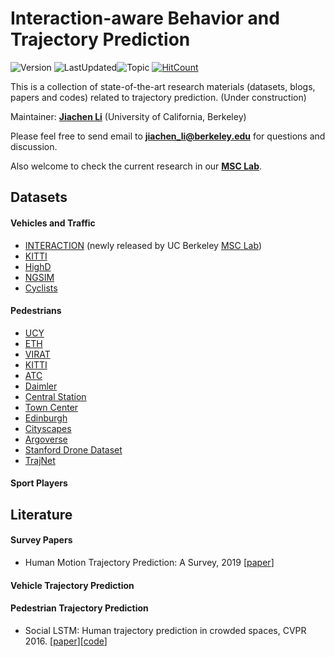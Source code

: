 # Interaction-aware Behavior and Trajectory Prediction
![Version](https://img.shields.io/badge/Version-0.1-ff69b4.svg) ![LastUpdated](https://img.shields.io/badge/LastUpdated-2019.07-lightgrey.svg)![Topic](https://img.shields.io/badge/Topic-behavior(trajectory)--prediction-yellow.svg?logo=github) [![HitCount](http://hits.dwyl.io/jiachenli94/Interaction-aware-Trajectory-Prediction.svg)](http://hits.dwyl.io/jiachenli94/Interaction-aware-Trajectory-Prediction)

This is a collection of state-of-the-art research materials (datasets, blogs, papers and codes) related to trajectory prediction. (Under construction)

Maintainer: [**Jiachen Li**](https://jiachenli94.github.io) (University of California, Berkeley)

Please feel free to send email to **jiachen_li@berkeley.edu** for questions and discussion.

Also welcome to check the current research in our [**MSC Lab**](https://msc.berkeley.edu/research/autonomous-vehicle.html).

## Datasets
#### Vehicles and Traffic

- [INTERACTION](http://www.interaction-dataset.com/) (newly released by UC Berkeley [MSC Lab](https://msc.berkeley.edu/research/autonomous-vehicle.html))
- [KITTI](http://www.cvlibs.net/datasets/kitti/)
- [HighD](https://www.highd-dataset.com/)
- [NGSIM](https://ops.fhwa.dot.gov/trafficanalysistools/ngsim.htm)
- [Cyclists](http://www.gavrila.net/Datasets/Daimler_Pedestrian_Benchmark_D/Tsinghua-Daimler_Cyclist_Detec/tsinghua-daimler_cyclist_detec.html)

#### Pedestrians 

* [UCY](https://graphics.cs.ucy.ac.cy/research/downloads/crowd-data)
* [ETH](http://www.vision.ee.ethz.ch/en/datasets/)
* [VIRAT](http://www.viratdata.org/)
* [KITTI](http://www.cvlibs.net/datasets/kitti/)
* [ATC](https://irc.atr.jp/crest2010_HRI/ATC_dataset/)
* [Daimler](http://www.gavrila.net/Datasets/Daimler_Pedestrian_Benchmark_D/daimler_pedestrian_benchmark_d.html)
* [Central Station](http://www.ee.cuhk.edu.hk/~xgwang/grandcentral.html)
* [Town Center](http://www.robots.ox.ac.uk/ActiveVision/Research/Projects/2009bbenfold_headpose/project.html#datasets)
* [Edinburgh](http://homepages.inf.ed.ac.uk/rbf/FORUMTRACKING/)
* [Cityscapes](https://www.cityscapes-dataset.com/login/)
* [Argoverse](https://www.argoverse.org/)
* [Stanford Drone Dataset](http://cvgl.stanford.edu/projects/uav_data/)
* [TrajNet](http://trajnet.stanford.edu/)

#### Sport Players



## Literature

#### Survey Papers

- Human Motion Trajectory Prediction: A Survey, 2019 \[[paper](https://arxiv.org/abs/1905.06113)\]

#### Vehicle Trajectory Prediction



#### Pedestrian Trajectory Prediction

- Social LSTM: Human trajectory prediction in crowded spaces, CVPR 2016. \[[paper](http://openaccess.thecvf.com/content_cvpr_2016/html/Alahi_Social_LSTM_Human_CVPR_2016_paper.html)\]\[[code](https://github.com/quancore/social-lstm)\]